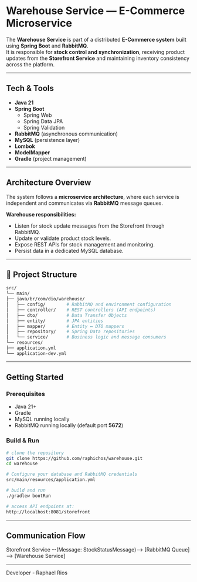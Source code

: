 # Warehouse Service — E-Commerce Microservice

The **Warehouse Service** is part of a distributed **E-Commerce system** built using **Spring Boot** and **RabbitMQ**.  
It is responsible for **stock control and synchronization**, receiving product updates from the **Storefront Service** and maintaining inventory consistency across the platform.

---

## Tech & Tools
- **Java 21**
- **Spring Boot**
  - Spring Web
  - Spring Data JPA
  - Spring Validation
- **RabbitMQ** (asynchronous communication)
- **MySQL** (persistence layer)
- **Lombok**
- **ModelMapper**
- **Gradle** (project management)

---

## Architecture Overview
The system follows a **microservice architecture**, where each service is independent and communicates via **RabbitMQ** message queues.

**Warehouse responsibilities:**
- Listen for stock update messages from the Storefront through RabbitMQ.
- Update or validate product stock levels.
- Expose REST APIs for stock management and monitoring.
- Persist data in a dedicated MySQL database.

---

## 📁 Project Structure
```bash
src/
└── main/
├── java/br/com/dio/warehouse/
│   ├── config/        # RabbitMQ and environment configuration
│   ├── controller/    # REST controllers (API endpoints)
│   ├── dto/           # Data Transfer Objects
│   ├── entity/        # JPA entities
│   ├── mapper/        # Entity ↔ DTO mappers
│   ├── repository/    # Spring Data repositories
│   └── service/       # Business logic and message consumers
└── resources/
├── application.yml
└── application-dev.yml
```

---

## Getting Started

### Prerequisites
- Java 21+
- Gradle
- MySQL running locally 
- RabbitMQ running locally (default port **5672**)

### Build & Run
```bash
# clone the repository
git clone https://github.com/raphichos/warehouse.git
cd warehouse

# Configure your database and RabbitMQ credentials
src/main/resources/application.yml

# build and run
./gradlew bootRun

# access API endpoints at:
http://localhost:8081/storefront
```

---

## Communication Flow
Storefront Service --(Message: StockStatusMessage)--> [RabbitMQ Queue] --> [Warehouse Service]

---

Developer - Raphael Rios
